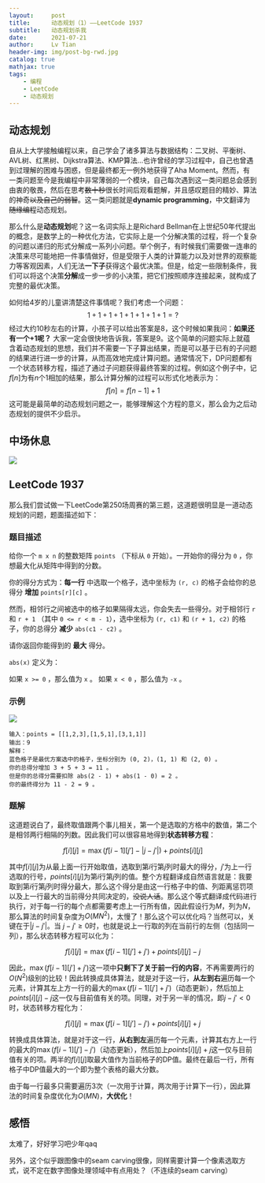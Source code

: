 ```yaml
---
layout:     post
title:      动态规划（1）——LeetCode 1937
subtitle:   动态规划杀我
date:       2021-07-21
author:     Lv Tian
header-img: img/post-bg-rwd.jpg
catalog: true
mathjax: true
tags:
    - 编程
    - LeetCode
    - 动态规划
--- 
```


## 动态规划

自从上大学接触编程以来，自己学会了诸多算法与数据结构：二叉树、平衡树、AVL树、红黑树、Dijkstra算法、KMP算法...也许曾经的学习过程中，自己也曾遇到过理解的困难与困惑，但是最终都无一例外地获得了Aha Moment。然而，有一类问题至今是我编程中非常薄弱的一个模块，自己每次遇到这一类问题总会感到由衷的敬畏，然后在思考~~数十秒~~很长时间后观看题解，并且感叹题目的精妙、算法的神奇~~以及自己的弱智~~。这一类问题就是**dynamic programming**，中文翻译为~~随缘编程~~动态规划。

那么什么是**动态规划**呢？这一名词实际上是Richard Bellman在上世纪50年代提出的概念，是数学上的一种优化方法，它实际上是一个分解决策的过程，将一个复杂的问题以递归的形式分解成一系列小问题。举个例子，有时候我们需要做一连串的决策来尽可能地把一件事情做好，但是受限于人类的计算能力以及对世界的观察能力等客观因素，人们无法**一下子**获得这个最优决策。但是，给定一些限制条件，我们可以将这个决策**分解**成一步一步的小决策，把它们按照顺序连接起来，就构成了完整的最优决策。

如何给4岁的儿童讲清楚这件事情呢？我们考虑一个问题：
$$ 1+1+1+1+1+1+1+1 = ?$$
经过大约10秒左右的计算，小孩子可以给出答案是$8$，这个时候如果我问：**如果还有一个$+1$呢？** 大家一定会很快地告诉我，答案是9。这个简单的问题实际上就蕴含着动态规划的思想，我们并不需要一下子算出结果，而是可以基于已有的子问题的结果进行进一步的计算，从而高效地完成计算问题。通常情况下，DP问题都有一个状态转移方程，描述了通过子问题获得最终答案的过程。例如这个例子中，记$f[n]$为有$n$个$1$相加的结果，那么计算分解的过程可以形式化地表示为：
$$f[n] = f[n-1] + 1$$
这可能是最简单的动态规划问题之一，能够理解这个方程的意义，那么会为之后动态规划的提供不少启示。

## 中场休息

![](https://lvt99.github.io/img/tuzi.png)

## LeetCode 1937
那么我们尝试做一下LeetCode第250场周赛的第三题，这道题很明显是一道动态规划的问题，题面描述如下：

### 题目描述

给你一个 `m x n` 的整数矩阵 `points` （下标从 `0` 开始）。一开始你的得分为 `0` ，你想最大化从矩阵中得到的分数。

你的得分方式为：**每一行** 中选取一个格子，选中坐标为 `(r, c)` 的格子会给你的总得分 **增加** `points[r][c]` 。

然而，相邻行之间被选中的格子如果隔得太远，你会失去一些得分。对于相邻行 `r` 和 `r + 1` （其中 `0 <= r < m - 1`），选中坐标为 `(r, c1)` 和 `(r + 1, c2)` 的格子，你的总得分 **减少** `abs(c1 - c2)` 。

请你返回你能得到的 **最大** 得分。

`abs(x)` 定义为：

如果 `x >= 0` ，那么值为 `x` 。
如果 `x < 0` ，那么值为 `-x` 。

### 示例

![](https://lvt99.github.io/img/1937-input1.png)
```
输入：points = [[1,2,3],[1,5,1],[3,1,1]]
输出：9
解释：
蓝色格子是最优方案选中的格子，坐标分别为 (0, 2)，(1, 1) 和 (2, 0) 。
你的总得分增加 3 + 5 + 3 = 11 。
但是你的总得分需要扣除 abs(2 - 1) + abs(1 - 0) = 2 。
你的最终得分为 11 - 2 = 9 。
```
### 题解

这道题说白了，最终取值跟两个事儿相关，第一个是选取的方格中的数值，第二个是相邻两行相隔的列数。因此我们可以很容易地得到**状态转移方程**：

$$f[i][j] = \max(f[i-1][j'] - |j-j'|) + points[i][j]$$

其中$f[i][j]$为从最上面一行开始取值，选取到第$i$行第$j$列时最大的得分，$j'$为上一行选取的行号，$points[i][j]$为第$i$行第$j$列的值。整个方程翻译成自然语言就是：我要取到第$i$行第$j$列时得分最大，那么这个得分是由这一行格子中的值、列距离惩罚项以及上一行最大的当前得分共同决定的，~~没说人话~~。那么这个等式翻译成代码进行执行，对于每一行的每个点都需要考虑上一行所有值，因此假设行为$M$，列为$N$，那么算法的时间复杂度为$O(MN^2)$，太慢了！那么这个可以优化吗？当然可以，关键在于$\vert j-j'\vert$。当 $j-j'\geq 0$时，也就是说上一行取的列在当前行的左侧（包括同一列），那么状态转移方程可以化为：

$$f[i][j] = \max(f[i-1][j'] +j') + points[i][j] - j$$

因此，$\max(f[i-1][j'] +j')$这一项中**只剩下了关于前一行的内容**，不再需要两行的$O(N^2)$级别的比较！因此转换成具体算法，就是对于这一行，**从左到右**遍历每一个元素，计算其左上方一行的最大的$\max(f[i-1][j'] +j')$（动态更新），然后加上$points[i][j] - j$这一仅与目前值有关的项。同理，对于另一半的情况，即$j-j'< 0$时，状态转移方程化为：

$$f[i][j] = \max(f[i-1][j'] -j') + points[i][j] + j$$

转换成具体算法，就是对于这一行，**从右到左**遍历每一个元素，计算其右方上一行的最大的$\max(f[i-1][j'] - j')$（动态更新），然后加上$points[i][j] + j$这一仅与目前值有关的项。两半的$f[i][j]$取最大值作为当前格子的DP值。最终在最后一行，所有格子中DP值最大的一个即为整个表格的最大分数。

由于每一行最多只需要遍历3次（一次用于计算，两次用于计算下一行），因此算法的时间复杂度优化为$O(MN)$，**大优化**！

## 感悟

太难了，好好学习吧少年qaq

另外，这个似乎跟图像中的seam carving很像，同样需要计算一个像素选取方式，说不定在数字图像处理领域中有点用处？（不连续的seam carving）